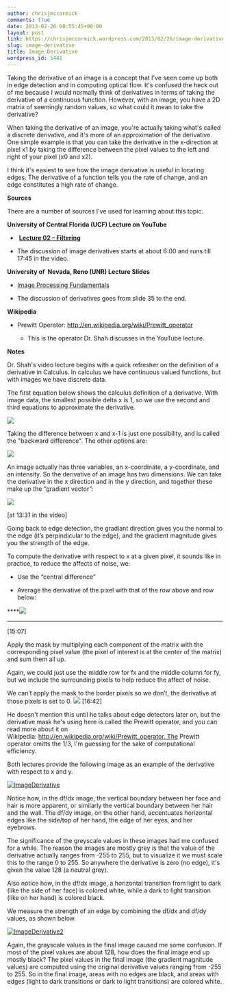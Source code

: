 ```yaml
---
author: chrisjmccormick
comments: true
date: 2013-02-26 00:55:45+00:00
layout: post
link: https://chrisjmccormick.wordpress.com/2013/02/26/image-derivative/
slug: image-derivative
title: Image Derivative
wordpress_id: 5441
---
```


Taking the derivative of an image is a concept that I've seen come up both in edge detection and in computing optical flow. It's confused the heck out of me because I would normally think of derivatives in terms of taking the derivative of a continuous function. However, with an image, you have a 2D matrix of seemingly random values, so what could it mean to take the derivative?

When taking the derivative of an image, you're actually taking what's called a discrete derivative, and it's more of an approximation of the derivative. One simple example is that you can take the derivative in the x-direction at pixel x1 by taking the difference between the pixel values to the left and right of your pixel (x0 and x2).

I think it's easiest to see how the image derivative is useful in locating edges. The derivative of a function tells you the rate of change, and an edge constitutes a high rate of change.

**Sources**

There are a number of sources I've used for learning about this topic.

**University of Central Florida (UCF) Lecture on YouTube**



	
  *  **[Lecture 02 – Filtering](http://www.youtube.com/watch?v=1THuCOKNn6U)**

	
  * The discussion of image derivatives starts at about 6:00 and runs till 17:45 in the video.


**University of  Nevada, Reno (UNR) Lecture Slides**



	
  * [Image Processing Fundamentals](http://www.cse.unr.edu/~bebis/CS474/Lectures/SpatialFiltering.ppt)

	
  * The discussion of derivatives goes from slide 35 to the end.


**Wikipedia**



	
  * Prewitt Operator: http://en.wikipedia.org/wiki/Prewitt_operator


	
    * This is the operator Dr. Shah discusses in the YouTube lecture.





**Notes**

Dr. Shah's video lecture begins with a quick refresher on the definition of a derivative in Calculus. In calculus we have continuous valued functions, but with images we have discrete data.

The first equation below shows the calculus definition of a derivative. With image data, the smallest possible delta x is 1, so we use the second and third equations to approximate the derivative.

**![](https://lh4.googleusercontent.com/gB75OLQWScTh9VwBkcKnGVpunbq9zfwSwEGC7cD3N8GErnJLIB9AcKOV7om59iu7mEI8ZHWn2RhWjiws-nhMRQUuPKrW-Vxguc8ToL7BQSvm5pQaYTXV6-GD)**

Taking the difference between x and x-1 is just one possibility, and is called the "backward difference". The other options are:

**![](https://lh5.googleusercontent.com/WidPRb7KNdrUDKXtrZkkTN3mdcqv5-Sqx-yKG1D2-9Clp-unQuVbW3CeRDP76p4sc9GszP9H3jxj7bdxWeu9qKINE5Ch3gTHPfnDyIl0oXZq2JYjrAwjsWvc)**

An image actually has three variables, an x-coordinate, a y-coordinate, and an intensity. So the derivative of an image has two dimensions. We can take the derivative in the x direction and in the y direction, and together these make up the “gradient vector”:

**![](https://lh3.googleusercontent.com/49GAsEEVeWPZVuswz_4DfSz_LXv_jpCxlDSlBAQBf5WvqOY2xb2lkFiEwAvQdcYxINiipUT_l0jHlB2NuQrjgWTx24SOc39YLTFxsT4QMu40YHNayW7YMILJ)**

[at 13:31 in the video]

Going back to edge detection, the gradiant direction gives you the normal to the edge (it’s perpindicular to the edge), and the gradient magnitude gives you the strength of the edge.

To compute the derivative with respect to x at a given pixel, it sounds like in practice, to reduce the affects of noise, we:



	
  * Use the “central difference”

	
  * Average the derivative of the pixel with that of the row above and row below:


****![](https://lh6.googleusercontent.com/m1RHLEXtpxRsaBDCDvo_Y3lE6YWBccvJSKWAhl16eyBD7xS_61RqXm3D0-6d_FTVhrAnQ9atwihwSEpBs6zwPYDMRIjJuCFFLlMGsbbbcq_B_qS3KNnFjQNY)
****


[15:07]


Apply the mask by multiplying each component of the matrix with the corresponding pixel value (the pixel of interest is at the center of the matrix) and sum them all up.

Again, we could just use the middle row for fx and the middle column for fy, but we include the surrounding pixels to help reduce the affect of noise.

We can’t apply the mask to the border pixels so we don’t, the derivative at those pixels is set to 0.
![](https://lh6.googleusercontent.com/433OTgseWTbLqVKEgsO8c4h-KB3fhv8owbdwzrOHl5OsnxlanoqfMQSu-MHAoAr_s7WUmilvYx0Nf-Aeiif6bwG2wsn13NMmx3Gnfdr6CXhOqqqY_RQDA_SC)
[16:42]

He doesn't mention this until he talks about edge detectors later on, but the derivative mask he's using here is called the Prewitt operator, and you can read more about it on Wikipedia: http://en.wikipedia.org/wiki/Prewitt_operator. The Prewitt operator omitts the 1/3, I'm guessing for the sake of computational efficiency.

Both lectures provide the following image as an example of the derivative with respect to x and y.





[![ImageDerivative](http://chrisjmccormick.files.wordpress.com/2013/02/imagederivative.png)](http://chrisjmccormick.files.wordpress.com/2013/02/imagederivative.png)

Notice how, in the df/dx image, the vertical boundary between her face and hair is more apparent, or similarly the vertical boundary between her hair and the wall. The df/dy image, on the other hand, accentuates horizontal edges like the side/top of her hand, the edge of her eyes, and her eyebrows.

The significance of the greyscale values in these images had me confused for a while. The reason the images are mostly grey is that the value of the derivative actually ranges from -255 to 255, but to visualize it we must scale this to the range 0 to 255. So anywhere the derivative is zero (no edge), it's given the value 128 (a neutral grey).

Also notice how, in the df/dx image, a horizontal transition from light to dark (like the side of her face) is colored white, while a dark to light transition (like on her hand) is colored black.

We measure the strength of an edge by combining the df/dx and df/dy values, as shown below.

[![ImageDerivative2](http://chrisjmccormick.files.wordpress.com/2013/02/imagederivative2.png)](http://chrisjmccormick.files.wordpress.com/2013/02/imagederivative2.png)



Again, the grayscale values in the final image caused me some confusion. If most of the pixel values are about 128, how does the final image end up mostly black? The pixel values in the final image (the gradient magnitude values) are computed using the original derivative values ranging from -255 to 255. So in the final image, areas with no edges are black, and areas with edges (light to dark transitions or dark to light transitions) are colored white.

